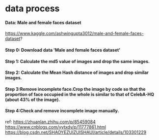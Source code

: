 # data process
#### Data: Male and female faces dataset
https://www.kaggle.com/ashwingupta3012/male-and-female-faces-dataset?
#### Step 0: Download data 'Male and female faces dataset'
#### Step 1: Calculate the md5 value of images and drop the same images.
#### Step 2: Calculate the Mean Hash distance of images and drop similar images.
#### Step 3:Remove incomplete face.Crop the image by code so that the proportion of face occupied in the whole is similar to that of CelebA-HQ (about 43% of the image).
#### Step 4:Check and remove incomplete image manually.
ref:
https://zhuanlan.zhihu.com/p/85459084
https://www.cnblogs.com/yytxdy/p/11777861.html
https://blog.csdn.net/SHAOYEZUIZUISHAUI/article/details/103301229
